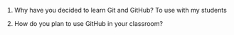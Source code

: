 1. Why have you decided to learn Git and GitHub?
To use with my students

2. How do you plan to use GitHub in your classroom?
